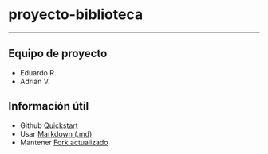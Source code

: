 # proyecto-biblioteca
---

## Equipo de proyecto
* Eduardo R.
* Adrián V.

## Información útil

* Github [Quickstart](https://docs.github.com/es/get-started/quickstart/hello-world)
* Usar [Markdown (.md)](https://www.markdownguide.org/getting-started/)
* Mantener [Fork actualizado](https://docs.github.com/es/pull-requests/collaborating-with-pull-requests/working-with-forks/syncing-a-fork)

